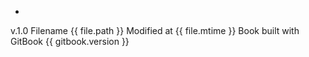 -

v.1.0
Filename {{ file.path }}
Modified at {{ file.mtime }}
Book built with GitBook {{ gitbook.version }}